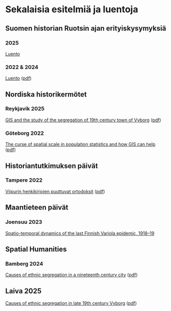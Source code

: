 # Sekalaisia esitelmiä ja luentoja

## Suomen historian Ruotsin ajan erityiskysymyksiä

### 2025

[Luento](./ruotsin-ajan-erityiskysymyksia/ruotsin-ajan-2025.html)

### 2022 & 2024

[Luento](./ruotsin-ajan-erityiskysymyksia/ruotsin-ajan-erityiskysymyksia.html) ([pdf](./ruotsin-ajan-erityiskysymyksia/ruotsin-ajan-erityiskysymyksia_print.html))

## Nordiska historikermötet

### Reykjavik 2025

[GIS and the study of the segregation of 19th century town of Vyborg](./spathum-2024/nhm-2025.html) ([pdf](./spathum-2024/nhm-2025.pdf))

### Göteborg 2022

[The curse of spatial scale in population statistics and how GIS can help](./nhm-2022/curse-of-spatial-scale.html) ([pdf](./nhm-2022/curse-of-spatial-scale_print.html))

## Historiantutkimuksen päivät

### Tampere 2022

[Viipurin henkikirjojen puuttuvat ortodoksit](./hitu-2022/puuttuvat-ortodoksit.html) ([pdf](./hitu-2022/puuttuvat-ortodoksit_print.html))

## Maantieteen päivät

### Joensuu 2023

[Spatio-temporal dynamics of the last Finnish Variola epidemic, 1918–19](./maantieteen-paivat-2023/variola.html)

## Spatial Humanities

### Bamberg 2024

[Causes of ethnic segregation in a nineteenth century city](./spathum-2024/spathum-2024.html) ([pdf](./spathum-2024/spathum-2024.pdf))

## Laiva 2025

[Causes of ethnic segregation in late 19th century Vyborg](./spathum-2024/laiva-2025.html)
 ([pdf](./spathum-2024/laiva-2025.pdf))
